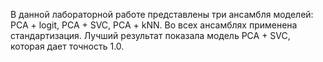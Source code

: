 В данной лабораторной работе представлены три ансамбля моделей: PCA + logit, PCA + SVC, PCA + kNN. Во всех ансамблях применена стандартизация. Лучший результат показала модель PCA + SVC, которая дает точность 1.0.
